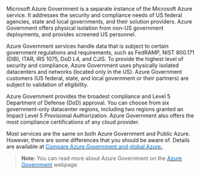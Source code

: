 


Microsoft Azure Government is a separate instance of the Microsoft Azure service. It addresses the security and compliance needs of US federal agencies, state and local governments, and their solution providers. Azure Government offers physical isolation from non-US government deployments, and provides screened US personnel.


Azure Government services handle data that is subject to certain government regulations and requirements, such as FedRAMP, NIST 800.171 (DIB), ITAR, IRS 1075, DoD L4, and CJIS. To provide the highest level of security and compliance, Azure Government uses physically isolated datacenters and networks (located only in the US). Azure Government customers (US federal, state, and local government or their partners) are subject to validation of eligibility.

Azure Government provides the broadest compliance and Level 5 Department of Defense (DoD) approval. You can choose from six government-only datacenter regions, including two regions granted an Impact Level 5 Provisional Authorization. Azure Government also offers the most compliance certifications of any cloud provider.

Most services are the same on both Azure Government and Public Azure. However, there are some differences that you should be aware of. Details are available at <a href="https://docs.microsoft.com/en-us/azure/azure-government/compare-azure-government-global-azure" target="_blank"><span style="color: #0066cc;" color="#0066cc">Compare Azure Government and global Azure</span>.</a>

> **Note**: You can read more about Azure Government on the <a href="https://azure.microsoft.com/en-us/global-infrastructure/government/" target="_blank"><span style="color: #0066cc;" color="#0066cc">Azure Government</span></a> webpage.